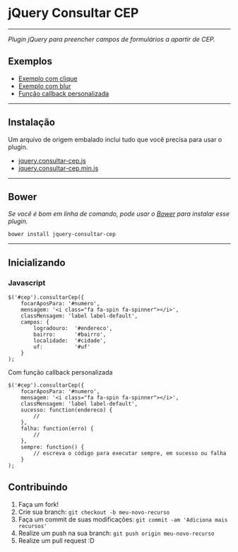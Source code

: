 # jQuery Consultar CEP

***

_Plugin jQuery para preencher campos de formulários a apartir de CEP._

## Exemplos

*  [Exemplo com clique](http://hewerthomn.github.io/jquery-consultar-cep/examples/on-click.html)
*  [Exemplo com blur](http://hewerthomn.github.io/jquery-consultar-cep/examples/on-blur.html)
*  [Função callback personalizada](http://hewerthomn.github.io/jquery-consultar-cep/examples/custom-callback.html)

***

## Instalação

Um arquivo de origem embalado inclui tudo que você precisa para usar o plugin.

*  [jquery.consultar-cep.js](http://hewerthomn.github.io/jquery-consultar-cep/jquery.consultar-cep.js) <br>
*  [jquery.consultar-cep.min.js](http://hewerthomn.github.io/jquery-consultar-cep/jquery.consultar-cep.min.js)

***

## Bower

_Se você é bom em linha de comando, pode usar o [Bower](http://bower.io) para instalar esse plugin._

```
bower install jquery-consultar-cep
```
***

## Inicializando

### Javascript

```
$('#cep').consultarCep({
    focarAposPara: '#numero',
    mensagem: '<i class="fa fa-spin fa-spinner"></i>',
    classMensagem: 'label label-default',
    campos: {
        logradouro:  '#endereco',
        bairro:      '#bairro',
        localidade:  '#cidade',
        uf:          '#uf'
    }
);
```

Com função callback personalizada
```
$('#cep').consultarCep({
    focarAposPara: '#numero',
    mensagem: '<i class="fa fa-spin fa-spinner"></i>',
    classMensagem: 'label label-default',
    sucesso: function(endereco) {
        // 
    },
    falha: function(erro) {
        // 
    },
    sempre: function() {
        // escreva o código para executar sempre, em sucesso ou falha
    }
);
```

## Contribuindo
 
1. Faça um fork!
2. Crie sua branch: `git checkout -b meu-novo-recurso`
3. Faça um commit de suas modificações: `git commit -am 'Adiciona mais recursos'`
4. Realize um push na sua branch: `git push origin meu-novo-recurso`
5. Realize um pull request :D
